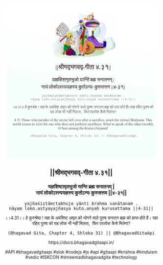 <img src="../../asset/BG_4_31.png"/>
<center><h2>||श्रीमद्‍भगवद्‍-गीता ४.३१||</h2>
<h3>यज्ञशिष्टामृतभुजो यान्ति ब्रह्म सनातनम् |<br/>नायं लोकोऽस्त्ययज्ञस्य कुतोऽन्यः कुरुसत्तम ||४-३१||</h3>
<pre>yajñaśiṣṭāmṛtabhujo yānti brahma sanātanam .<br/>nāyaṃ loko.astyayajñasya kuto.anyaḥ kurusattama ||4-31||</pre>
<p>।।4.31।। हे कुरुश्रेष्ठ ! यज्ञ के अवशिष्ट अमृत को भोगने वाले पुरुष सनातन ब्रह्म को प्राप्त होते हैं। यज्ञ रहित पुरुष को यह लोक भी नहीं मिलता,  फिर परलोक कैसे मिलेगा?</p>
<pre>(Bhagavad Gita, Chapter 4, Shloka 31) || @BhagavadGitaApi</pre><p>https://docs.bhagavadgitaapi.in/</p><p>#API #bhagavadgitaapi #slok #nodejs #js #api #gitaapi #krishna #hinduism #vedic #ISKCON #shreemadbhagavadgita #technology</p></center>